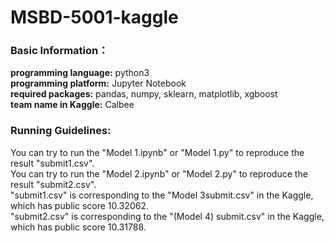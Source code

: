 # MSBD-5001-kaggle
### Basic Information： 
**programming language:** python3\
**programming platform:** Jupyter Notebook\
**required packages:** pandas, numpy, sklearn, matplotlib, xgboost\
**team name in Kaggle:** Calbee
### Running Guidelines:
You can try to run the "Model 1.ipynb" or "Model 1.py" to reproduce the result "submit1.csv".\
You can try to run the "Model 2.ipynb" or "Model 2.py" to reproduce the result "submit2.csv".\
"submit1.csv" is corresponding to the "Model 3submit.csv" in the Kaggle, which has public score 10.32062.\
"submit2.csv" is corresponding to the "(Model 4) submit.csv" in the Kaggle, which has public score 10.31788.  
